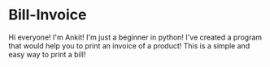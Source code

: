 # Bill-Invoice
Hi everyone! I'm Ankit!
I'm just a beginner in python!
I've created a program that would
help you to print an invoice of a
product!
This is a simple and easy way 
to print a bill!
